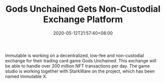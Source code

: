 ﻿---
title: "Gods Unchained Gets Non-Custodial Exchange Platform"
date: 2020-05-12T21:57:40+08:00
lastmod: 2020-05-12T16:45:40+08:00
draft: false
authors: ["Roland"]
description: "Immutable is working on a decentralized, low-fee and non-custodial exchange for their trading card game Gods Unchained. This exchange will be able to handle over 200 million NFT transactions per day. The game studio is working together with StarkWare on the project, which has been named Immutable X."
featuredImage: "gods-unchained-gets-non-custodial-exchange-platform.png"
tags: ["Virtual World","Play to Earn"]
categories: ["news"]
news: ["Virtual World"]
weight: 
lightgallery: true
pinned: false
recommend: false
recommend1: false
---

Immutable is working on a decentralized, low-fee and non-custodial exchange for their trading card game Gods Unchained. This exchange will be able to handle over 200 million NFT transactions per day. The game studio is working together with StarkWare on the project, which has been named Immutable X.

<!--more-->

